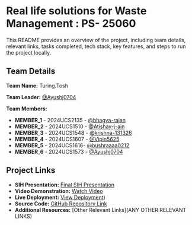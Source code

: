 # Real life solutions for Waste Management : PS- 25060

This README provides an overview of the project, including team details, relevant links, tasks completed, tech stack, key features, and steps to run the project locally.

## Team Details

**Team Name:** Turing.Tosh

**Team Leader:** [@Ayushj0704](https://github.com/Ayushj0704)

**Team Members:**

- **MEMBER_1** - 2024UCS2135 - [@bhagya-rajan](https://github.com/bhagya-rajan)
- **MEMBER_2** - 2024UCS1510 - [@Atishay-j-ain](https://github.com/Atishay-j-ain)
- **MEMBER_3** - 2024UCS1548 - [@krishna-131326](https://github.com/krishna-131326)
- **MEMBER_4** - 2024UCS1607 - [@Vipin5625](https://github.com/Vipin5625)
- **MEMBER_5** - 2024UCS1616- [@bushraaaa0212](https://github.com/bushraaaa0212)
- **MEMBER_6** - 2024UCS1573 - [@Ayushj0704](https://github.com/Ayushj0704)

## Project Links

- **SIH Presentation:** [Final SIH Presentation](https://github.com/Ayushj0704/SIH_2025_Internal_Round_Submission_Template/blob/master/files/SIHPPT.pdf)
- **Video Demonstration:** [Watch Video](https://www.youtube.com/watch?v=UHzKNbSsG8M)
- **Live Deployment:** [View Deployment](https://expo.dev/accounts/krjha/projects/ecosankalan/builds/3926cf10-29f9-412c-b183-6ea67af0a313))
- **Source Code:** [GitHub Repository Link](https://github.com/Ayushj0704/SIH-project-25)
- **Additional Resources:** [Other Relevant Links](ANY OTHER RELEVANT LINKS)

